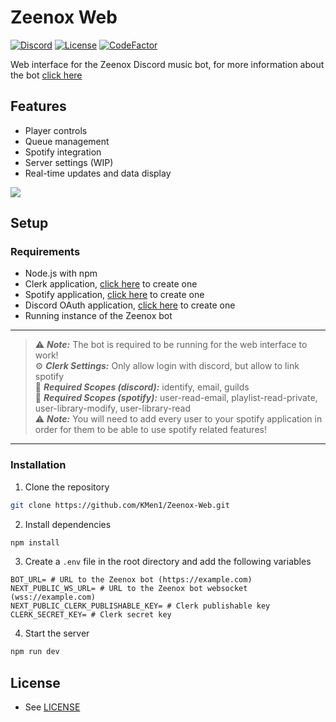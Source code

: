 # Zeenox Web

[![Discord](https://discordapp.com/api/guilds/863751874922676234/widget.png)](https://discord.gg/hGxaMkfMBR)
[![License](https://img.shields.io/github/license/kmen1/zeenox-web)](https://github.com/KMen1/Zeenox/blob/main/LICENSE)
[![CodeFactor](https://www.codefactor.io/repository/github/kmen1/zeenox-web/badge)](https://www.codefactor.io/repository/github/kmen1/zeenox-web)

Web interface for the Zeenox Discord music bot, for more information about the bot [click here](https://github.com/KMen1/Zeenox)

## Features

- Player controls
- Queue management
- Spotify integration
- Server settings (WIP)
- Real-time updates and data display

<img src="https://img001.prntscr.com/file/img001/jidWn2lfTfSMF-csVhoZJQ.png">

## Setup

### Requirements

- Node.js with npm
- Clerk application, [click here](https://clerk.com/) to create one
- Spotify application, [click here](https://developer.spotify.com/dashboard/applications) to create one
- Discord OAuth application, [click here](https://discord.com/developers/applications) to create one
- Running instance of the Zeenox bot

---

> ⚠️ **_Note:_** The bot is required to be running for the web interface to work! <br>
> ⚙️ **_Clerk Settings:_** Only allow login with discord, but allow to link spotify<br>
> 🔎 **_Required Scopes (discord):_** identify, email, guilds<br>
> 🔎 **_Required Scopes (spotify):_** user-read-email, playlist-read-private, user-library-modify, user-library-read<br>
> ⚠️ **_Note:_** You will need to add every user to your spotify application in order for them to be able to use spotify related features!

---

### Installation

1. Clone the repository

```bash
git clone https://github.com/KMen1/Zeenox-Web.git
```

2. Install dependencies

```bash
npm install
```

3. Create a `.env` file in the root directory and add the following variables

```env
BOT_URL= # URL to the Zeenox bot (https://example.com)
NEXT_PUBLIC_WS_URL= # URL to the Zeenox bot websocket (wss://example.com)
NEXT_PUBLIC_CLERK_PUBLISHABLE_KEY= # Clerk publishable key
CLERK_SECRET_KEY= # Clerk secret key
```

4. Start the server

```bash
npm run dev
```

## License

- See [LICENSE](https://github.com/KMen1/Zeenox-Web/blob/main/LICENSE)
